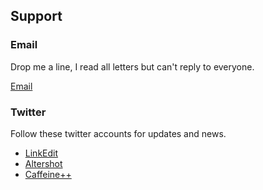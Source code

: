 ## Support

### Email

Drop me a line, I read all letters but can't reply to everyone.

[Email](mailto:hello@cocoa.productions)

### Twitter

Follow these twitter accounts for updates and news.

- [LinkEdit](https://twitter.com/LinkEditApp)
- [Altershot](https://twitter.com/altershot)
- [Caffeine++](https://twitter.com/caffeinepp)

